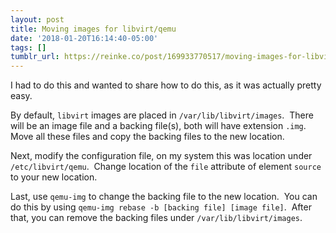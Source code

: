 ```yaml
---
layout: post
title: Moving images for libvirt/qemu
date: '2018-01-20T16:14:40-05:00'
tags: []
tumblr_url: https://reinke.co/post/169933770517/moving-images-for-libvirtqemu
---
```

I had to do this and wanted to share how to do this, as it was actually pretty easy.

By default, `libvirt` images are placed in `/var/lib/libvirt/images`.&nbsp; There will be an image file and a backing file(s), both will have extension `.img`.&nbsp; Move all these files and copy the backing files to the new location.

Next, modify the configuration file, on my system this was location under `/etc/libvirt/qemu`.&nbsp; Change location of the `file` attribute of element `source` to your new location.

Last, use `qemu-img` to change the backing file to the new location.&nbsp; You can do this by using `qemu-img rebase -b [backing file] [image file]`.&nbsp; After that, you can remove the backing files under `/var/lib/libvirt/images`.

